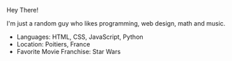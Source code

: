 Hey There!

I'm just a random guy who likes programming, web design, math and music. 

- Languages: HTML, CSS, JavaScript, Python
- Location: Poitiers, France
- Favorite Movie Franchise: Star Wars

<!---
RandomProgrammerGuy/RandomProgrammerGuy is a ✨ special ✨ repository because its `README.md` (this file) appears on your GitHub profile.
You can click the Preview link to take a look at your changes.
--->
